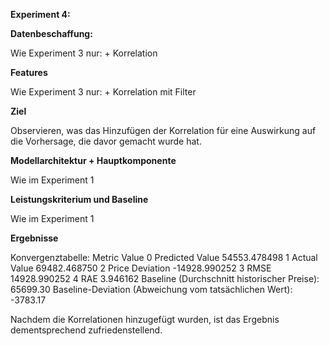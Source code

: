**Experiment 4:**

**Datenbeschaffung:**

Wie Experiment 3 nur:  + Korrelation

**Features**

Wie Experiment 3 nur: + Korrelation mit Filter

**Ziel**

Observieren, was das Hinzufügen der Korrelation für eine Auswirkung auf die Vorhersage, die davor gemacht wurde hat.

**Modellarchitektur + Hauptkomponente**

Wie im Experiment 1

**Leistungskriterium und Baseline**

Wie im Experiment 1

**Ergebnisse**

Konvergenztabelle:
            Metric         Value
0  Predicted Value  54553.478498
1     Actual Value  69482.468750
2  Price Deviation -14928.990252
3             RMSE  14928.990252
4              RAE      3.946162
Baseline (Durchschnitt historischer Preise): 65699.30
Baseline-Deviation (Abweichung vom tatsächlichen Wert): -3783.17

Nachdem die Korrelationen hinzugefügt wurden, ist das Ergebnis dementsprechend zufriedenstellend.